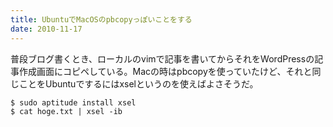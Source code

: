 ```yaml
---
title: UbuntuでMacOSのpbcopyっぽいことをする
date: 2010-11-17
---
```

普段ブログ書くとき、ローカルのvimで記事を書いてからそれをWordPressの記事作成画面にコピペしている。Macの時はpbcopyを使っていたけど、それと同じことをUbuntuでするにはxselというのを使えばよさそうだ。

<pre><code>$ sudo aptitude install xsel
$ cat hoge.txt | xsel -ib
</code></pre>